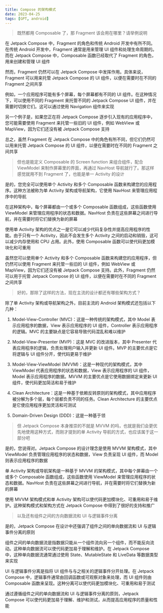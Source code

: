 ```yaml
---
title: Compose 的架构模式
date: 2023-04-25
tags: [GPT, android]
---
```


> 既然都用 Composable 了，那 Fragment 该会用在哪里？请举例说明

在 Jetpack Compose 中，Fragment 的角色和传统 Android 开发中有所不同。在传统 Android 开发中，Fragment 通常是用来管理 UI 组件和处理生命周期的。而在 Jetpack Compose 中，Composable 函数已经取代了 Fragment 的角色，用来创建和管理 UI 组件

然而，Fragment 仍然可以在 Jetpack Compose 中发挥作用。具体来说，Fragment 可以用来托管 Jetpack Compose 的 UI 组件，以便在需要时在不同的 Fragment 之间共享

例如，一个应用程序可能有多个屏幕，每个屏幕都有不同的 UI 组件。在这种情况下，可以使用不同的 Fragment 来托管不同的 Jetpack Compose UI 组件，并在需要时切换它们。这可以通过使用 Navigation 组件来实现

另一个例子是，如果您正在将 Jetpack Compose 逐步引入现有的应用程序中，您可能需要使用 Fragment 来托管一些旧的 UI 组件，例如 WebView 或 MapView，因为它们还没有被 Jetpack Compose 支持

总之，虽然 Fragment 在 Jetpack Compose 中的角色有所不同，但它们仍然可以用来托管 Jetpack Compose 的 UI 组件，以便在需要时在不同的 Fragment 之间共享

> 但也是能定义 Composable 的 Screen function 来组合组件，配合 ViewModel 来制作屏幕里的界面，再通过 NavHost 导航就行了。那这样感觉就用不到 Fragment 了，也能是单一 Activity 的设计

是的，您完全可以使用单个 Activity 和多个 Composable 函数来构建您的应用程序。这种方法被称为单 Activity 架构或导航架构，它使用 NavHost 来管理应用程序中的导航

在这种架构中，每个屏幕都由一个或多个 Composable 函数组成，这些函数使用 ViewModel 来管理应用程序的状态和数据。NavHost 负责在这些屏幕之间进行导航，并在需要时将它们替换为新的屏幕

使用单 Activity 架构的优点之一是它可以减少代码复杂性并提高应用程序的性能。由于只有一个 Activity，因此不会发生多个 Activity 之间的启动和销毁，这可以减少内存使用和 CPU 占用。此外，使用 Composable 函数可以使代码更加模块化和可重用

虽然您可以使用单个 Activity 和多个 Composable 函数来构建您的应用程序，但仍然可以使用 Fragment 来托管一些旧的 UI 组件，例如 WebView 或 MapView，因为它们还没有被 Jetpack Compose 支持。此外，Fragment 仍然可以用于托管 Jetpack Compose 的 UI 组件，以便在需要时在不同的 Fragment 之间共享

> 好的，那除了这样的方法，现在主流的设计都还有哪些架构方式？

除了单 Activity 架构或导航架构之外，目前主流的 Android 架构模式还包括以下几种：

1. Model-View-Controller (MVC)：这是一种传统的架构模式，其中 Model 表示应用程序的数据，View 表示应用程序的 UI 组件，Controller 表示应用程序的逻辑。MVC 的主要缺点是它容易导致代码混乱和难以维护

2. Model-View-Presenter (MVP)：这是 MVC 的改进版本，其中 Presenter 代表应用程序的逻辑，负责处理用户输入并更新 UI 组件。MVP 的主要优点是它将逻辑与 UI 组件分开，使代码更易于维护

3. Model-View-ViewModel (MVVM)：这是一种现代的架构模式，其中 ViewModel 代表应用程序的状态和数据，View 表示应用程序的 UI 组件，Model 表示应用程序的数据。MVVM 的主要优点是它使用数据绑定来更新 UI 组件，使代码更加简洁和易于维护

4. Clean Architecture：这是一种基于依赖反转原则的架构模式，其中应用程序被分解为多个层，每个层都负责不同的任务。Clean Architecture 的主要优点是它使应用程序更加灵活和可测试

5. Domain-Driven Design (DDD)：这是一种基于领

> 但 Jetpack Compose 本身推崇的不就是 MVVM 的吗，也就是我们会更优先地使用这种方式，而刚才提到的单 Activity 导航的方式，也应该属于这一部分吧

是的，您说得对。Jetpack Compose 的设计理念是使用 MVVM 架构模式，其中 ViewModel 负责管理应用程序的状态和数据，View 负责呈现 UI 组件，而 Model 则表示应用程序的数据

单 Activity 架构或导航架构是一种基于 MVVM 的架构模式，其中每个屏幕由一个或多个 Composable 函数组成，这些函数使用 ViewModel 来管理应用程序的状态和数据。NavHost 负责在这些屏幕之间进行导航，并在需要时将它们替换为新的屏幕

使用 MVVM 架构模式和单 Activity 架构可以使代码更加模块化、可重用和易于维护。这种架构模式和架构方式在 Jetpack Compose 中得到了很好的支持和推广

> 以及还有组件之间的方向数据流和 UI 与逻辑事件分离

是的，Jetpack Compose 在设计中还强调了组件之间的单向数据流和 UI 与逻辑事件分离的原则

组件之间的单向数据流是指数据只能从一个组件流向另一个组件，而不能反向流动。这种单向数据流可以使代码更加易于理解和维护。在 Jetpack Compose 中，这种单向数据流通常通过使用 State、MutableState 和 LiveData 等数据类型来实现

UI 与逻辑事件分离是指将 UI 组件与与之相关的逻辑事件分开处理。在 Jetpack Compose 中，逻辑事件通常由回调函数或可观察对象来处理，而 UI 组件则由 Composable 函数来呈现。这种分离可以使代码更加模块化、可重用和易于测试

通过遵循组件之间的单向数据流和 UI 与逻辑事件分离的原则，Jetpack Compose 可以使代码更加易于理解、维护和测试，从而提高应用程序的质量和性能
